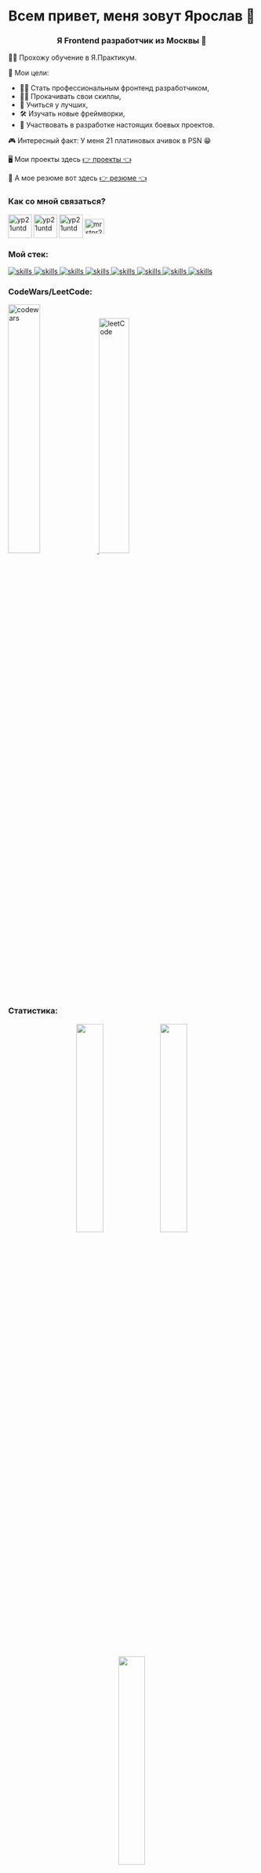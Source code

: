 <h1 align="center">Всем привет, меня зовут Ярослав 🙌</h1>
<h3 align="center">Я Frontend разработчик из Москвы 🥷</h3>

👨‍💻 Прохожу обучение в Я.Практикум.

🎯 Мои цели: 
- 🧙‍♂️ Стать профессиональным фронтенд разработчиком,
- 🏋️‍♀️ Прокачивать свои скиллы,
- 📖 Учиться у лучших,
- 🛠 Изучать новые фреймворки,
- 🚀 Участвовать в разработке настоящих боевых проектов.

🎮 Интересный факт: У меня 21 платиновых ачивок в PSN 😁

🖥 Мои проекты здесь [👉 проекты 👈](https://github.com/MrStnr21?tab=repositories)

📄 А мое резюме вот здесь [👉 резюме 👈](https://drive.google.com/file/d/1BUkmkKzPtUV52EbWJLZS52kW6RwDMiZM/view?usp=sharing)

<div>
  <h3 align="left">Как со мной связаться?</h3>
  <p align="left">
  <a href="https://instagram.com/mrstnr21" target="_blank"><img align="center" src="https://raw.githubusercontent.com/rahuldkjain/github-profile-readme-generator/master/src/images/icons/Social/instagram.svg" alt="yp21untd" height="48" width="48" /></a>
    <a href="https://t.me/MrStnr21" target="_blank"><img align="center" src="https://www.svgrepo.com/show/349527/telegram.svg" alt="yp21untd" height="48" width="48" /></a>
    <a href="https://wa.clck.bar/79151474566" target="_blank"><img align="center" src="https://www.svgrepo.com/show/349563/whatsapp.svg" alt="yp21untd" height="48" width="48" /></a>
    <a href="https://www.linkedin.com/in/yaroslavp" target="blank"><img align="center" src="https://raw.githubusercontent.com/rahuldkjain/github-profile-readme-generator/master/src/images/icons/Social/linked-in-alt.svg" alt="mrstnr21" height="30" width="40" /></a>
  </p>
</div>

<div>
      <h3 align="left">Мой стек:</h3>
      <p align="left">
        <a
          href="https://www.typescriptlang.org/"
          target="_blank"
          rel="noreferrer"
        >
          <img src="https://skillicons.dev/icons?i=ts" alt="skills" />
        </a>
        <a href="https://ru.reactjs.org/" target="_blank" rel="noreferrer">
          <img src="https://skillicons.dev/icons?i=react" alt="skills" />
        </a>
        <a href="https://redux.js.org/" target="_blank" rel="noreferrer">
          <img src="https://skillicons.dev/icons?i=redux" alt="skills" />
        </a>
        <a href="https://developer.mozilla.org/en-US/docs/Web/JavaScript" target="_blank" rel="noreferrer">
          <img src="https://skillicons.dev/icons?i=js" alt="skills" />
        </a>
        <a href="https://webpack.js.org/" target="_blank" rel="noreferrer">
          <img src="https://skillicons.dev/icons?i=webpack" alt="skills" />
        </a>
        <a href="https://sass-lang.com/" target="_blank" rel="noreferrer">
          <img src="https://skillicons.dev/icons?i=sass" alt="skills" />
        </a>
        <a href="https://developer.mozilla.org/en-US/docs/Learn/Getting_started_with_the_web/CSS_basics" target="_blank" rel="noreferrer">
          <img src="https://skillicons.dev/icons?i=css" alt="skills" />
        </a>
        <a href="https://developer.mozilla.org/en-US/docs/Web/HTML" target="_blank" rel="noreferrer">
          <img src="https://skillicons.dev/icons?i=html" alt="skills" />
        </a>
      </p>
    </div>
    
<div>
  <p align="left">
  <h3 align="left">CodeWars/LeetCode:</h3>
  <a href="https://www.codewars.com/users/MrStnr21" target="_blank" rel="noreferrer">
    <img width="36%" src="https://github.r2v.ch/codewars?user=MrStnr21&stroke=%23BB432C" alt='codewars'/>
  </a>
  <a href="https://leetcode.com/MrStnr21/" target="_blank" rel="noreferrer">
    <img width="35%" src="https://leetcode.card.workers.dev/MrStnr21?theme=nord&font=baloo&extension=null" alt='leetCode'/>
  </a>
  </p>
</div>


<div>
  <h3 align="left">Статистика:</h3>
   <div align="center" >
     <img width="33%" src="http://github-profile-summary-cards.vercel.app/api/cards/repos-per-language?username=MrStnr21&theme=cobalt" />
     <img width="33%" src="http://github-profile-summary-cards.vercel.app/api/cards/stats?username=MrStnr21&theme=cobalt" />
     <img width="33%" src="http://github-profile-summary-cards.vercel.app/api/cards/most-commit-language?username=MrStnr21&theme=cobalt"/>
     <img width="100%" src="http://github-profile-summary-cards.vercel.app/api/cards/profile-details?username=MrStnr21&theme=cobalt"/>
     <img width="80px" src="https://komarev.com/ghpvc/?username=MrStnr21&color=grey&style=flat-square&label=Mississippi"/>
   </div>
</div>


